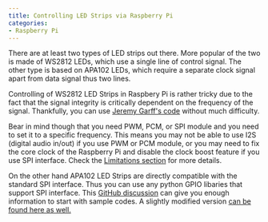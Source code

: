 ```yaml
---
title: Controlling LED Strips via Raspberry Pi
categories:
- Raspberry Pi
---
```


There are at least two types of LED strips out there. More popular of the two is
made of WS2812 LEDs, which use a single line of control signal.
The other type is based on APA102 LEDs, which require a separate clock signal
apart from data signal thus two lines.

Controlling of WS2812 LED Strips in Raspbery Pi is rather tricky due to the
fact that the signal integrity is critically dependent on the frequency of
the signal. Thankfully, you can use
[Jeremy Garff's code](https://github.com/jgarff/rpi_ws281x) without much difficulty.

Bear in mind though that you need PWM, PCM, or SPI module and you need to set
it to a specific frequency. This means you may not be able to use I2S
(digital audio in/out) if you use PWM or PCM module, or you may need to fix
the core clock of the Raspberry Pi and disable the clock boost feature if
you use SPI interface.
Check the [Limitations section](https://github.com/jgarff/rpi_ws281x#limitations)
for more details.

On the other hand APA102 LED Strips are directly compatible with the standard SPI
interface. Thus you can use any python GPIO libaries that support SPI interface.
This [GitHub discussion](https://github.com/gpiozero/gpiozero/issues/551) can
give you enough information to start with sample codes. A slightly modified
version [can be found here as well.](https://github.com/snowdayclub/rpi-apa102-python)
